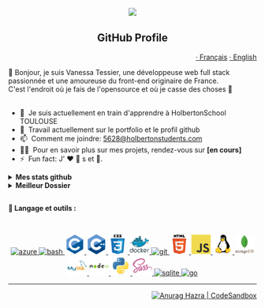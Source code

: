 
<p align="center">
<picture>
    <source srcset="https://user-images.githubusercontent.com/113889290/210560823-453af9bd-e952-41ad-9e54-160918b1a90b.png" width=60%  media="(prefers-color-scheme: dark)">
    <img src="https://user-images.githubusercontent.com/113889290/210560882-747b5af5-6ec6-47db-aa31-5ca6437ece07.png" width="60%">
</picture>
</p>


 <h2 align="center">GitHub Profile </h2>          
 <p align="right">
    <a href="https://github.com/TessierV/TessierV/README_fr.md">· Français</a> 
    <a href="https://github.com/TessierV/TessierV/README.md">· English</a>
</p>
 
    
    
🔲 Bonjour, je suis Vanessa Tessier, une développeuse web full stack passionnée et une amoureuse du front-end originaire de France.<br>
 C'est l'endroit où je fais de l'opensource et où je casse des choses 🤣  
   <br/>

- 🌱 &nbsp;Je suis actuellement en train d'apprendre à HolbertonSchool TOULOUSE
- 💬 &nbsp;Travail actuellement sur le portfolio et le profil github
- 📫 &nbsp;Comment me joindre: 5628@holbertonstudents.com
- 👨‍💻 &nbsp;Pour en savoir plus sur mes projets, rendez-vous sur __[en cours]__
- ⚡ &nbsp;Fun fact: J' ❤️ :otter: s et 🍩.

<details>
 <summary><b>Mes stats github</b></summary>  <br/>

 
[![Anurag's GitHub stats-Dark](https://github-readme-stats.vercel.app/api?username=TessierV&language=fr&show_icons=true&theme=dark&bg_color=30,8B3DA9,CAA4FF&border_color=50365D&title_color=E9EFEB&text_color=E9EFEB&ring_color=94FF94&hide=issues&custom_title=TessierV&icon_color=A8C4B1&text_bold=false#gh-dark-mode-only)](https://github.com/TessierV/github-readme-stats#gh-dark-mode-only)
[![Anurag's GitHub stats-Light](https://github-readme-stats.vercel.app/api?username=TessierV&language=fr&show_icons=true&theme=default&bg_color=30,FFF,E9EFEB&border_color=A8C4B1&title_color=2B2B2B&text_color=2B2B2B&ring_color=8B3DA9&hide=issues&custom_title=TessierV&icon_color=714B83&text_bold=false#gh-light-mode-only)](https://github.com/TessierV/github-readme-stats#gh-light-mode-only)
[![Top Langs  stats-Light](https://github-readme-stats.vercel.app/api/top-langs/?username=TessierV&language=fr&layout=compact&title_color=2B2B2B&text_color=2B2B2B&ring_color=895B9F&custom_title=Langues_les_plus_utilisées&hide_border=true#gh-light-mode-only)](https://github.com/TessierV/github-readme-stats#gh-light-mode-only)
[![Top Langs stats-Dark](https://github-readme-stats.vercel.app/api/top-langs/?username=TessierV&language=fr&layout=compact&theme=transparent&title_color=E9EFEB&text_color=E9EFEB&custom_title=Langues_les_plus_utilisées&ring_color=895B9F&hide_border=true#gh-dark-mode-only)](https://github.com/TessierV/github-readme-stats#gh-dark-mode-only)
   
</details>








<details>
    
<summary><b>Meilleur Dossier</b></summary>  
      <br/>


<img width="15%" align="right" alt="Github" src="https://user-images.githubusercontent.com/113889290/210554179-2f5c8527-1652-4b6e-9c79-7bb03fd4137d.png" />
  
<p align="center">    
<a href="https://github.com/TessierV/holbertonschool-sorting_algorithms">
<picture>
<source srcset="https://github-readme-stats.vercel.app/api/pin/?username=TessierV&repo=holbertonschool-sorting_algorithms&theme=dark&bg_color=4A6553,6B9478&border_color=3C5143&title_color=E9EFEB&text_color=E9EFEB&hide=issues&custom_title=TessierV&show_icons=true&icon_color=CAA5FF&text_bold=false"  media="(prefers-color-scheme: dark)">
<img src="https://github-readme-stats.vercel.app/api/pin/?username=TessierV&repo=holbertonschool-sorting_algorithms&bg_color=10,EEE1FF,CAA4FF&border_color=8261B1&title_color=2B2B2B&text_color=2B2B2B&hide=issues&custom_title=TessierV&show_icons=true&icon_color=714B83&text_bold=false" />
</picture>
</a>
<a href="https://github.com/TessierV/holbertonschool-sorting_algorithms">
<picture>
<source srcset="https://github-readme-stats.vercel.app/api/pin/?username=TessierV&repo=holbertonschool-sorting_algorithms&theme=dark&bg_color=4A6553,6B9478&border_color=3C5143&title_color=E9EFEB&text_color=E9EFEB&hide=issues&custom_title=TessierV&show_icons=true&icon_color=CAA5FF&text_bold=false"  media="(prefers-color-scheme: dark)">
<img src="https://github-readme-stats.vercel.app/api/pin/?username=TessierV&repo=holbertonschool-sorting_algorithms&bg_color=10,EEE1FF,CAA4FF&border_color=8261B1&title_color=2B2B2B&text_color=2B2B2B&hide=issues&custom_title=TessierV&show_icons=true&icon_color=714B83&text_bold=false" />
</picture>
</a>
    
</details>

<h2></h2>
<p><b>🔲 Langage et outils :</b></p>

  <br/>
  <p align="center"> <a href="https://azure.microsoft.com/en-in/" target="_blank"> <img src="https://www.vectorlogo.zone/logos/microsoft_azure/microsoft_azure-icon.svg" alt="azure" width="40" height="40"/> </a> <a href="https://www.gnu.org/software/bash/" target="_blank"> <img src="https://www.vectorlogo.zone/logos/gnu_bash/gnu_bash-icon.svg" alt="bash" width="40" height="40"/> </a> <a href="https://www.cprogramming.com/" target="_blank"> <img src="https://raw.githubusercontent.com/devicons/devicon/master/icons/c/c-original.svg" alt="c" width="40" height="40"/> </a> <a href="https://www.w3schools.com/cpp/" target="_blank"> <img src="https://raw.githubusercontent.com/devicons/devicon/master/icons/cplusplus/cplusplus-original.svg" alt="cplusplus" width="40" height="40"/> </a> <a href="https://www.w3schools.com/css/" target="_blank"> <img src="https://raw.githubusercontent.com/devicons/devicon/master/icons/css3/css3-original-wordmark.svg" alt="css3" width="40" height="40"/> </a> <a href="https://www.docker.com/" target="_blank"> <img src="https://raw.githubusercontent.com/devicons/devicon/master/icons/docker/docker-original-wordmark.svg" alt="docker" width="40" height="40"/> </a> <a href="https://git-scm.com/" target="_blank"> <img src="https://www.vectorlogo.zone/logos/git-scm/git-scm-icon.svg" alt="git" width="40" height="40"/> </a> <a href="https://www.w3.org/html/" target="_blank"> <img src="https://raw.githubusercontent.com/devicons/devicon/master/icons/html5/html5-original-wordmark.svg" alt="html5" width="40" height="40"/> </a> <a href="https://developer.mozilla.org/en-US/docs/Web/JavaScript" target="_blank"> <img src="https://raw.githubusercontent.com/devicons/devicon/master/icons/javascript/javascript-original.svg" alt="javascript" width="40" height="40"/> </a> <a href="https://www.linux.org/" target="_blank"> <img src="https://raw.githubusercontent.com/devicons/devicon/master/icons/linux/linux-original.svg" alt="linux" width="40" height="40"/> </a> <a href="https://www.mongodb.com/" target="_blank"> <img src="https://raw.githubusercontent.com/devicons/devicon/master/icons/mongodb/mongodb-original-wordmark.svg" alt="mongodb" width="40" height="40"/> </a> <a href="https://www.mysql.com/" target="_blank"> <img src="https://raw.githubusercontent.com/devicons/devicon/master/icons/mysql/mysql-original-wordmark.svg" alt="mysql" width="40" height="40"/> </a>  <a href="https://nodejs.org" target="_blank"> <img src="https://raw.githubusercontent.com/devicons/devicon/master/icons/nodejs/nodejs-original-wordmark.svg" alt="nodejs" width="40" height="40"/> </a> <a href="https://www.python.org" target="_blank"> <img src="https://raw.githubusercontent.com/devicons/devicon/master/icons/python/python-original.svg" alt="python" width="40" height="40"/> </a> <a href="https://sass-lang.com" target="_blank"> <img src="https://raw.githubusercontent.com/devicons/devicon/master/icons/sass/sass-original.svg" alt="sass" width="40" height="40"/> </a> <a href="https://www.sqlite.org/" target="_blank"> <img src="https://www.vectorlogo.zone/logos/sqlite/sqlite-icon.svg" alt="sqlite" width="40" height="40"/> </a> <a href="https://go.dev/" target="_blank"> <img src="https://user-images.githubusercontent.com/113889290/210449729-ab86dd2e-5b2b-4f08-8490-c3f5d6b294b3.png" alt="go" width="40"/> </a> </p>

<hr>
<p align="right">
 <a href="https://www.linkedin.com/in/vanessa-tessier-601794252/">
  <img alt="Anurag Hazra | CodeSandbox" height="20px" src="https://img.shields.io/badge/LinkedIn-4A6552?style=for-the-badge&logo=linkedin&logoColor=white" />
 </a>
</p>
